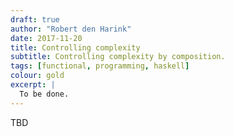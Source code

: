 ```yaml
---
draft: true
author: "Robert den Harink"
date: 2017-11-20
title: Controlling complexity
subtitle: Controlling complexity by composition.
tags: [functional, programming, haskell]
colour: gold
excerpt: |
  To be done.
---
```

TBD
